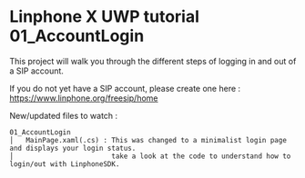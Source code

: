 ﻿Linphone X UWP tutorial 01_AccountLogin
================================

This project will walk you through the different steps of logging in and out of a SIP account.

If you do not yet have a SIP account, please create one here : https://www.linphone.org/freesip/home

New/updated files to watch :
```
01_AccountLogin
│   MainPage.xaml(.cs) : This was changed to a minimalist login page and displays your login status.
│                        take a look at the code to understand how to login/out with LinphoneSDK.
```